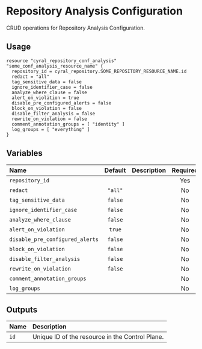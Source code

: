 # Repository Analysis Configuration

CRUD operations for Repository Analysis Configuration.

## Usage

```hcl
resource "cyral_repository_conf_analysis" "some_conf_analysis_resource_name" {
  repository_id = cyral_repository.SOME_REPOSITORY_RESOURCE_NAME.id
  redact = "all"
  tag_sensitive_data = false
  ignore_identifier_case = false
  analyze_where_clause = false
  alert_on_violation = true
  disable_pre_configured_alerts = false
  block_on_violation = false
  disable_filter_analysis = false
  rewrite_on_violation = false
  comment_annotation_groups = [ "identity" ]
  log_groups = [ "everything" ]
}
```

## Variables

| Name                            | Default | Description | Required |
| :------------------------------ | :-----: | :---------- | :------: |
| `repository_id`                 |         |             |   Yes    |
| `redact`                        | `"all"` |             |    No    |
| `tag_sensitive_data`            | `false` |             |    No    |
| `ignore_identifier_case`        | `false` |             |    No    |
| `analyze_where_clause`          | `false` |             |    No    |
| `alert_on_violation`            | `true`  |             |    No    |
| `disable_pre_configured_alerts` | `false` |             |    No    |
| `block_on_violation`            | `false` |             |    No    |
| `disable_filter_analysis`       | `false` |             |    No    |
| `rewrite_on_violation`          | `false` |             |    No    |
| `comment_annotation_groups`     |         |             |    No    |
| `log_groups`                    |         |             |    No    |

## Outputs

| Name | Description                                     |
| :--- | :---------------------------------------------- |
| `id` | Unique ID of the resource in the Control Plane. |
